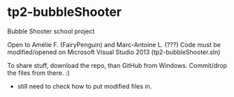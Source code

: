 # tp2-bubbleShooter
Bubble Shooter school project

Open to Amélie F. (FairyPenguin) and Marc-Antoine L. (???)
Code must be modified/opened on Microsoft Visual Studio 2013 (tp2-bubbleShooter.sln)

To share stuff, download the repo, than GitHub from Windows. Commit/drop the files from there. :)
- still need to check how to put modified files in.
